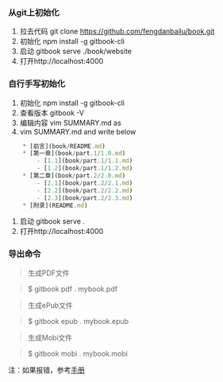 ### 从git上初始化

1. 拉去代码 git clone https://github.com/fengdanbailu/book.git
1. 初始化 npm install -g gitbook-cli
1. 启动 gitbook serve ./book/website
1. 打开http://localhost:4000

### 自行手写初始化
1. 初始化 npm install -g gitbook-cli
1. 查看版本 gitbook -V
1. 编辑内容 vim SUMMARY.md as
1. vim SUMMARY.md and write below

``` javascript
    * [前言](book/README.md)
    * [第一章](book/part.1/1.0.md)
        - [1.1](book/part.1/1.1.md)
        - [1.2](book/part.1/1.2.md)
    * [第二章](book/part.2/2.0.md)
        - [2.1](book/part.2/2.1.md)
        - [2.2](book/part.2/2.2.md)
        - [2.3](book/part.2/2.3.md)
    * [附录](README.md)
```
1. 启动 gitbook serve .
1. 打开http://localhost:4000


### 导出命令

> 生成PDF文件

> $ gitbook pdf . mybook.pdf

> 生成ePub文件

> $ gitbook epub . mybook.epub

> 生成Mobi文件

> $ gitbook mobi . mybook.mobi

注：如果报错，参考[手册](http://gitbook.wiliam.me/ebookandpdf.html)